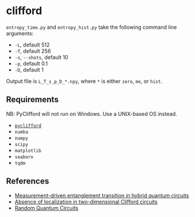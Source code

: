 # clifford

`entropy_time.py` and `entropy_hist.py` take the following command line arguments:

* `-L`, default 512
* `-T`, default 256
* `-s`, `--shots`, default 10
* `-p`, default 0.1
* `-D`, default 1

Output file is `L_T_s_p_D_*.npy`, where `*` is either `zero`, `me`, or `hist`.

## Requirements

NB: PyClifford will not run on Windows. Use a UNIX-based OS instead.

* [`pyclifford`](https://github.com/hongyehu/PyClifford)
* `numba`
* `numpy`
* `scipy`
* `matplotlib`
* `seaborn`
* `tqdm`

## References

* [Measurement-driven entanglement transition in hybrid quantum circuits](https://doi.org/10.1103/PhysRevB.100.134306)
* [Absence of localization in two-dimensional Clifford circuits](https://doi.org/10.1103/PRXQuantum.4.030302)
* [Random Quantum Circuits](https://doi.org/10.1146/annurev-conmatphys-031720-030658)